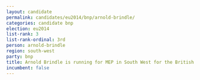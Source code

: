 ```yaml
---
layout: candidate
permalink: candidates/eu2014/bnp/arnold-brindle/
categories: candidate bnp
election: eu2014
list-rank: 3
list-rank-ordinal: 3rd
person: arnold-brindle
region: south-west
party: bnp
title: Arnold Brindle is running for MEP in South West for the British National Party
incumbent: false
---
```

